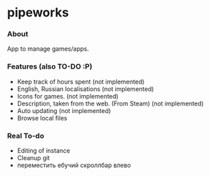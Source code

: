 # pipeworks 
### About
App to manage games/apps.

### Features (also TO-DO :P)
* Keep track of hours spent (not implemented)
* English, Russian localisations (not implemented)
* Icons for games. (not implemented)
* Description, taken from the web. (From Steam) (not implemented)
* Auto updating (not implemented)
* Browse local files

### Real To-do
* Editing of instance
* Cleanup git
* переместить ебучий скроллбар влево